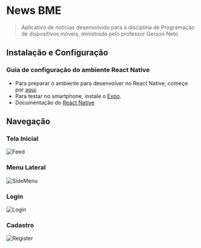 # News BME
>Aplicativo de notícias desenvolvido para a disciplina de Programação de dispositivos móveis, ministrada pelo professor Gerson Neto


## Instalação e Configuração

### Guia de configuração do ambiente React Native
- Para preparar o ambiente para desenvolver no React Native, começe por [aqui](https://react-native.rocketseat.dev/ "Guia de configuração do ambiente React Native").
- Para testar no smartphone, instale o [Expo](https://docs.expo.io/ "Expo").
- Documentação do [React Native](https://reactnative.dev/docs/getting-started "React Native")


## Navegação

### Tela Inicial
![Feed](./images/feed.jpg)


### Menu Lateral
![SideMenu](./images/sidemenu.jpg)


### Login
![Login](./images/login.jpg)


### Cadastro
![Register](./images/register.jpg)
